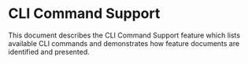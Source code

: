 # CLI Command Support

This document describes the CLI Command Support feature which lists available CLI commands and demonstrates how feature documents are identified and presented.
